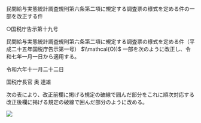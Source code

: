 民間給与実態統計調査規則第六条第二項に規定する調査票の様式を定める件の一部を改正する件

○国税庁告示第十九号

民間給与実態統計調査規則第六条第二項に規定する調査票の様式を定める件（平成二十五年国税庁告示第一号） $\\mathcal{O})$ 一部を次のように改正し、令和七年一月一日から適用する。

令和六年十一月二十二日

国税庁長官 奥 達雄

次の表により、改正前欄に掲げる規定の破線で囲んだ部分をこれに順次対応する改正後欄に掲げる規定の破線で囲んだ部分のように改める。

![](https://www.nta.go.jp/tmp/3bae263e-bbd0-4ec7-b242-d0ad1e9e1740/images/10b5c01438a931662c85c717386f602fed4d36dee7e51e080df3c255ba2bb214.jpg)